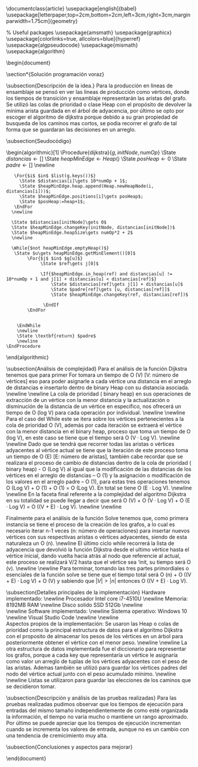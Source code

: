\documentclass{article}
\usepackage[english]{babel}
\usepackage[letterpaper,top=2cm,bottom=2cm,left=3cm,right=3cm,marginparwidth=1.75cm]{geometry}

% Useful packages
\usepackage{amsmath}
\usepackage{graphicx}
\usepackage[colorlinks=true, allcolors=blue]{hyperref}
\usepackage{algpseudocode}
\usepackage{mismath}
\usepackage{algorithm}

\begin{document}


\section*{Solución programación voraz}


\subsection{Descripción de la idea.}
Para la producción en lineas de ensamblaje se pensó en ver las lineas de producción como vértices, donde los tiempos de transición y ensamblaje representarán las aristas del grafo. Se utilizó las colas de prioridad o clase Heap con el propósito de devolver la mínima arista guardada en el árbol de adyacencia, por último se opto por escoger el algoritmo de dijkstra porque debido a su gran propiedad de busqueda de los caminos mas cortos, se podia recorrer el grafo de tal forma que se guardaran las decisiones en un arreglo.


\subsection{Seudocódigo}

\begin{algorithmic}[1]
    \Procedure{dijkstra}{$g,initNode,numOp$}
       \State $distancias\gets []$
       \State $heapMinEdge\gets Heap()$
       \State $posHeap\gets 0$
       \State $padre\gets []$
       \newline
       
       \For{$i$ $in$ $list(g.keys())$}
         \State $distancias[i]\gets 10*numOp + 1$;
         \State $heapMinEdge.heap.append(Heap.newHeapNode(i, distancias[i]))$;
         \State $heapMinEdge.positions[i]\gets posHeap$;
         \State $posHeap:=heap+1$;
       \EndFor
      \newline
        
      \State $distancias[initNode]\gets 0$
      \State $heapMinEdge.changeKey(initNode, distancias[initNode])$
      \State $heapMinEdge.heapSize\gets numOp*2 + 2$
      \newline
    
      \While{$not heapMinEdge.emptyHeap()$}
       \State $u\gets heapMinEdge.getMinElement()[0]$
            \For{$j$ $in$ $g[u]$}
                 \State $ref\gets j[0]$
                 
                 \If{$heapMinEdge.in_heap(ref) and distancias[u] != 10*numOp + 1 and j[1] + distancias[u] < distancias[ref]$}
                     \State $distancias[ref]\gets j[1] + distancias[u]$
                     \State $padre[ref]\gets [u, distancias[ref]]$
                     \State $heapMinEdge.changeKey(ref, distancias[ref])$
            
                  \EndIf
            \EndFor
            
            
        \EndWhile
        \newline
        \State \textbf{return} $padre$
        \newline
    \EndProcedure
\end{algorithmic}


\subsection{Análisis de complejidad}
Para el análisis de la función Dijkstra tenemos que para primer For tomara un tiempo de O (V) [V: número de vértices] eso para poder asignarle a cada vértice una distancia en el arreglo de distancias e insertarlo dentro de binary Heap con su distancia asociada.
\newline
\newline
La cola de prioridad ( binary heap) en sus operaciones de extracción de un vértice con la menor distancia y la actualización o disminución de la distancia de un vértice en específico, nos ofrecerá un tiempo de O (log V) para cada operación por individual.
\newline
\newline
Para el caso del While este se itera sobre los vértices pertenecientes a la cola de prioridad O (V), además por cada iteración se extraerá el vértice con la menor distancia en el binary heap, proceso que toma un tiempo de O (log V), en este caso se tiene que el tiempo será O (V · Log V).
\newline
\newline
Dado que se tendrá que recorrer todas las aristas o vértices adyacentes al vértice actual se tiene que la iteración de este proceso toma un tiempo de O (E) [E: número de aristas], también cabe recordar que se realizara el proceso de cambio de distancias dentro de la cola de prioridad ( binary heap) - O (Log V) al igual que la modificación de las distancias de los vértices en el arreglo de distancias – O (1) y la asignación o modificación de los valores en el arreglo padre – O (1), para estas tres operaciones tenemos O (Log V) + O (1) + O (1) = O (Log V). En total se tiene O (E · Log V).
\newline
\newline
En la faceta final referente a la complejidad del algoritmo Dijkstra en su totalidad se puede llegar a decir que será O (V) + O (V · Log V) + O (E · Log V) = O ((V + E) · Log V).
\newline
\newline

Finalmente para el análisis de la función Solve tenemos que, como primera instancia se tiene el proceso de la creación de los grafos, a lo cual es necesario iterar n-1 veces (n: número de operaciones) para insertar nuevos vértices con sus respectivas aristas o vértices adyacentes, siendo de esta naturaleza un O (n).
\newline
El último ciclo while recorrerá la lista de adyacencia que devolvió la función Dijkstra desde el ultimo vértice hasta el vértice inicial, dando vuelta hacia atrás al nodo que referencie al actual, este proceso se realizará V/2 hasta que el vértice sea ‘init, su tiempo será O (v).
\newline
\newline
Para terminar, tomando las tres partes primordiales o esenciales de la función solve se tiene que el tiempo total será O (n) + O ((V + E) · Log V) + O (V) y sabiendo que $|V| > |n|$ entonces O ((V + E) · Log V).


\subsection{Detalles principales de la implementación}
Hardware implementado: \newline
                       Procesador Intel core i7-4510U
                       \newline
                       Memoria: 8192MB RAM
                       \newline
                       Disco solido SSD 512Gb
\newline    
\newline
Software implementado: \newline
                       Sistema operativo: Windows 10 
                       \newline
                       Visual Studio Code
\newline
\newline                      
Aspectos propios de la implementación: Se usaron las Heap o colas de prioridad como la principal estructura de datos para el algoritmo Dijkstra con el proposito de almacenar los pesos de los vértices  en un árbol para posteriormente obtener el vértice con el menor peso.
\newline
\newline
La otra estructura de datos implementada fue el diccionario para representar los grafos, porque a cada key que representaría un vértice le asignaría como valor un arreglo de tuplas de los vértices adyacentes con el peso de las aristas. Ademas también se utilizó para guardar los vértices padres del nodo del vértice actual junto con el peso acumulado mínimo.
\newline
\newline
Listas se utilizaron para guardar las elecciones de los caminos que se decidieron tomar.


\subsection{Descripción y análisis de las pruebas realizadas}
Para las pruebas realizadas pudimos observar que los tiempos de ejecución para entradas del mismo tamaño independientemente de como esté organizada la información, el tiempo no varia mucho o mantiene un rango aproximado. Por último se puede apreciar que los tiempos de ejecución incrementan cuando se incrementa los valores de entrada, aunque no es un cambio con una tendencia de cremicimiento muy alta.


\subsection{Conclusiones y aspectos para mejorar}




\end{document}
